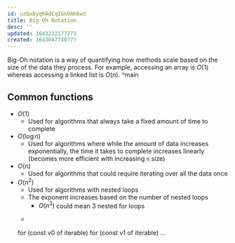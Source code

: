 ```yaml
---
id: uzQxDyqRAdCqIGn9AK6wd
title: Big Oh Notation
desc: ''
updated: 1643222177273
created: 1643047740777
---
```


Big-Oh notation is a way of quantifying how methods scale based on the size of the data they process. For example, accessing an array is $O(1)$ whereas accessing a linked list is $O(n)$.
^main

## Common functions
- $O(1)$
    - Used for algorithms that always take a fixed amount of time to complete
- $O(\log{n})$
    - Used for algorithms where while the amount of data increases exponentially, the time it takes to complete increases linearly (becomes more efficient with increasing `n` size)
- $O(n)$
    - Used for algorithms that could require iterating over all the data once
- $O(n^2)$
    - Used for algorithms with nested loops
    - The exponent increases based on the number of nested loops
        - $O(n^3)$ could mean 3 nested for loops
    - ```TypeScript
    for (const v0 of iterable)
        for (const v1 of iterable)
            ...
    ```
